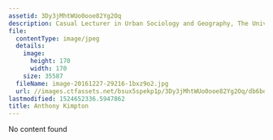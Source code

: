 ```yaml
---
assetid: 3Dy3jMhtWUo0ooe82Yg2Oq
description: Casual Lecturer in Urban Sociology and Geography, The University of Queensland
file:
  contentType: image/jpeg
  details:
    image:
      height: 170
      width: 170
    size: 35587
  fileName: image-20161227-29216-1bxz9o2.jpg
  url: //images.ctfassets.net/bsux5spekp1p/3Dy3jMhtWUo0ooe82Yg2Oq/db6bdf0f7bfaaf341f2127bd492c2722/image-20161227-29216-1bxz9o2.jpg
lastmodified: 1524652336.5947862
title: Anthony Kimpton
---
```

No content found